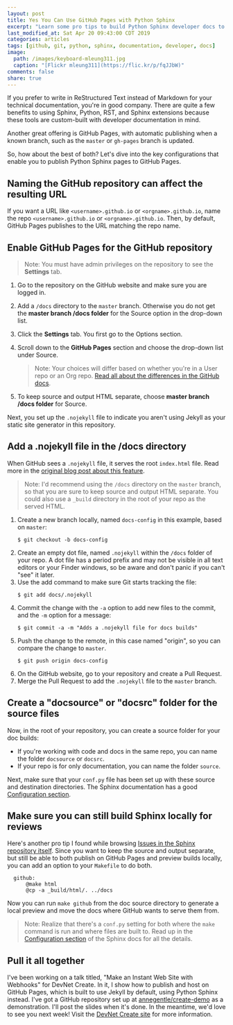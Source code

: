 ```yaml
---
layout: post
title: Yes You Can Use GitHub Pages with Python Sphinx
excerpt: "Learn some pro tips to build Python Sphinx developer docs to both GitHub Pages and your local system."
last_modified_at: Sat Apr 20 09:43:00 CDT 2019
categories: articles
tags: [github, git, python, sphinx, documentation, developer, docs]
image:
  path: /images/keyboard-mleung311.jpg
  caption: "[Flickr mleung311](https://flic.kr/p/fqJJbW)"
comments: false
share: true
---
```


If you prefer to write in ReStructured Text instead of Markdown for your technical documentation, you're in good company. There are quite a few benefits to using Sphinx, Python, RST, and Sphinx extensions because these tools are custom-built with developer documentation in mind.

Another great offering is GitHub Pages, with automatic publishing when a known branch, such as the `master` or `gh-pages` branch is updated.

So, how about the best of both? Let's dive into the key configurations that enable you to publish Python Sphinx pages to GitHub Pages.

## Naming the GitHub repository can affect the resulting URL

If you want a URL like `<username>.github.io` or `<orgname>.github.io`, name the repo `<username>.github.io` or `<orgname>.github.io`. Then, by default, GitHub Pages publishes to the URL matching the repo name.

## Enable GitHub Pages for the GitHub repository

> Note: You must have admin privileges on the repository to see the **Settings** tab.

1. Go to the repository on the GitHub website and make sure you are logged in.
1. Add a `/docs` directory to the `master` branch. Otherwise you do not get the **master branch /docs folder** for the Source option in the drop-down list.
1. Click the **Settings** tab. You first go to the Options section.
1. Scroll down to the **GitHub Pages** section and choose the drop-down list under Source.
   > Note: Your choices will differ based on whether you're in a User repo or an Org repo. [Read all about the differences in the GitHub docs](https://help.github.com/en/articles/user-organization-and-project-pages).

1. To keep source and output HTML separate, choose **master branch /docs folder** for Source.

Next, you set up the `.nojekyll` file to indicate you aren't using Jekyll as your static site generator in this repository.

## Add a .nojekyll file in the /docs directory

When GitHub sees a `.nojekyll` file, it serves the root `index.html` file. Read more in the [original blog post about this feature](https://github.blog/2009-12-29-bypassing-jekyll-on-github-pages/).

> Note: I'd recommend using the `/docs` directory on the `master` branch, so that you are sure to keep source and output HTML separate. You could also use a `_build` directory in the root of your repo as the served HTML.

1. Create a new branch locally, named `docs-config` in this example, based on `master`:
   ```
   $ git checkout -b docs-config
   ```
1. Create an empty dot file, named `.nojekyll` within the `/docs` folder of your repo. A dot file has a period prefix and may not be visible in all text editors or your Finder windows, so be aware and don't panic if you can't "see" it later.
1. Use the add command to make sure Git starts tracking the file:
   ```
   $ git add docs/.nojekyll
   ```
1. Commit the change with the `-a` option to add new files to the commit, and the `-m` option for a message:
   ```
   $ git commit -a -m "Adds a .nojekyll file for docs builds"
   ```
1. Push the change to the remote, in this case named "origin", so you can compare the change to `master`.
   ```
   $ git push origin docs-config
   ```
1. On the GitHub website, go to your repository and create a Pull Request.
1. Merge the Pull Request to add the `.nojekyll` file to the `master` branch.

## Create a "docsource" or "docsrc" folder for the source files

Now, in the root of your repository, you can create a source folder for your doc builds:

  - If you're working with code and docs in the same repo, you can name the folder `docsource` or `docsrc`.
  - If your repo is for only documentation, you can name the folder `source`.

Next, make sure that your `conf.py` file has been set up with these source and destination directories. The Sphinx documentation has a good [Configuration section](https://www.sphinx-doc.org/en/master/usage/configuration.html).

## Make sure you can still build Sphinx locally for reviews

Here's another pro tip I found while browsing [Issues in the Sphinx repository itself](https://github.com/sphinx-doc/sphinx/issues/3382#issuecomment-470772316). Since you want to keep the source and output separate, but still be able to both publish on GitHub Pages and preview builds locally, you can add an option to your `Makefile` to do both.

```
  github:
      @make html
      @cp -a _build/html/. ../docs
```

Now you can run `make github` from the doc source directory to generate a local preview and move the docs where GitHub wants to serve them from.

> Note: Realize that there's a `conf.py` setting for both where the `make` command is run and where files are built to. Read up in the [Configuration section](https://www.sphinx-doc.org/en/master/usage/configuration.html) of the Sphinx docs for all the details.

## Pull it all together

I've been working on a talk titled, "Make an Instant Web Site with Webhooks" for DevNet Create. In it, I show how to publish and host on GitHub Pages, which is built to use Jekyll by default, using Python Sphinx instead. I've got a GitHub repository set up at [annegentle/create-demo](https://github.com/annegentle/create-demo) as a demonstration. I'll post the slides when it's done. In the meantime, we'd love to see you next week! Visit the [DevNet Create site](https://developer.cisco.com/devnetcreate/2019) for more information.
